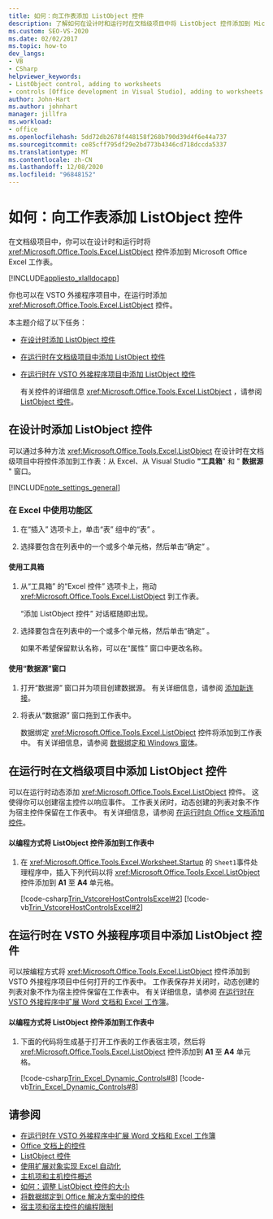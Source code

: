 ```yaml
---
title: 如何：向工作表添加 ListObject 控件
description: 了解如何在设计时和运行时在文档级项目中将 ListObject 控件添加到 Microsoft Office Excel 工作表。
ms.custom: SEO-VS-2020
ms.date: 02/02/2017
ms.topic: how-to
dev_langs:
- VB
- CSharp
helpviewer_keywords:
- ListObject control, adding to worksheets
- controls [Office development in Visual Studio], adding to worksheets
author: John-Hart
ms.author: johnhart
manager: jillfra
ms.workload:
- office
ms.openlocfilehash: 5dd72db2678f448158f268b790d39d4f6e44a737
ms.sourcegitcommit: ce85cff795df29e2bd773b4346cd718dccda5337
ms.translationtype: MT
ms.contentlocale: zh-CN
ms.lasthandoff: 12/08/2020
ms.locfileid: "96848152"
---
```

# <a name="how-to-add-listobject-controls-to-worksheets"></a>如何：向工作表添加 ListObject 控件
  在文档级项目中，你可以在设计时和运行时将 <xref:Microsoft.Office.Tools.Excel.ListObject> 控件添加到 Microsoft Office Excel 工作表。

 [!INCLUDE[appliesto_xlalldocapp](../vsto/includes/appliesto-xlalldocapp-md.md)]

 你也可以在 VSTO 外接程序项目中，在运行时添加 <xref:Microsoft.Office.Tools.Excel.ListObject> 控件。

 本主题介绍了以下任务：

- [在设计时添加 ListObject 控件](#designtime)

- [在运行时在文档级项目中添加 ListObject 控件](#runtimedoclevel)

- [在运行时在 VSTO 外接程序项目中添加 ListObject 控件](#runtimeaddin)

  有关控件的详细信息 <xref:Microsoft.Office.Tools.Excel.ListObject> ，请参阅 [ListObject 控件](../vsto/listobject-control.md)。

## <a name="add-listobject-controls-at-design-time"></a><a name="designtime"></a> 在设计时添加 ListObject 控件
 可以通过多种方法 <xref:Microsoft.Office.Tools.Excel.ListObject> 在设计时在文档级项目中将控件添加到工作表：从 Excel、从 Visual Studio **"工具箱**" 和 " **数据源** " 窗口。

 [!INCLUDE[note_settings_general](../sharepoint/includes/note-settings-general-md.md)]

### <a name="to-use-the-ribbon-in-excel"></a>在 Excel 中使用功能区

1. 在“插入”  选项卡上，单击“表”  组中的“表” 。

2. 选择要包含在列表中的一个或多个单元格，然后单击“确定” 。

#### <a name="to-use-the-toolbox"></a>使用工具箱

1. 从“工具箱”  的“Excel 控件” 选项卡上，拖动 <xref:Microsoft.Office.Tools.Excel.ListObject> 到工作表。

     “添加 ListObject 控件”  对话框随即出现。

2. 选择要包含在列表中的一个或多个单元格，然后单击“确定” 。

     如果不希望保留默认名称，可以在“属性”  窗口中更改名称。

#### <a name="to-use-the-data-sources-window"></a>使用“数据源”窗口

1. 打开“数据源”  窗口并为项目创建数据源。 有关详细信息，请参阅 [添加新连接](../data-tools/add-new-connections.md)。

2. 将表从“数据源”  窗口拖到工作表中。

     数据绑定 <xref:Microsoft.Office.Tools.Excel.ListObject> 控件将添加到工作表中。 有关详细信息，请参阅 [数据绑定和 Windows 窗体](/dotnet/framework/winforms/data-binding-and-windows-forms)。

## <a name="add-listobject-controls-at-run-time-in-a-document-level-project"></a><a name="runtimedoclevel"></a> 在运行时在文档级项目中添加 ListObject 控件
 可以在运行时动态添加 <xref:Microsoft.Office.Tools.Excel.ListObject> 控件。 这使得你可以创建宿主控件以响应事件。 工作表关闭时，动态创建的列表对象不作为宿主控件保留在工作表中。 有关详细信息，请参阅 [在运行时向 Office 文档添加控件](../vsto/adding-controls-to-office-documents-at-run-time.md)。

#### <a name="to-add-a-listobject-control-to-a-worksheet-programmatically"></a>以编程方式将 ListObject 控件添加到工作表中

1. 在 <xref:Microsoft.Office.Tools.Excel.Worksheet.Startup> 的 `Sheet1`事件处理程序中，插入下列代码以将 <xref:Microsoft.Office.Tools.Excel.ListObject> 控件添加到 **A1** 至 **A4** 单元格。

     [!code-csharp[Trin_VstcoreHostControlsExcel#2](../vsto/codesnippet/CSharp/Trin_VstcoreHostControlsExcelCS/Sheet1.cs#2)]
     [!code-vb[Trin_VstcoreHostControlsExcel#2](../vsto/codesnippet/VisualBasic/Trin_VstcoreHostControlsExcelVB/Sheet1.vb#2)]

## <a name="add-listobject-controls-at-run-time-in-a-vsto-add-in-project"></a><a name="runtimeaddin"></a> 在运行时在 VSTO 外接程序项目中添加 ListObject 控件
 可以按编程方式将 <xref:Microsoft.Office.Tools.Excel.ListObject> 控件添加到 VSTO 外接程序项目中任何打开的工作表中。 工作表保存并关闭时，动态创建的列表对象不作为宿主控件保留在工作表中。 有关详细信息，请参阅 [在运行时在 VSTO 外接程序中扩展 Word 文档和 Excel 工作簿](../vsto/extending-word-documents-and-excel-workbooks-in-vsto-add-ins-at-run-time.md)。

#### <a name="to-add-a-listobject-control-to-a-worksheet-programmatically"></a>以编程方式将 ListObject 控件添加到工作表中

1. 下面的代码将生成基于打开工作表的工作表宿主项，然后将 <xref:Microsoft.Office.Tools.Excel.ListObject> 控件添加到 **A1** 至 **A4** 单元格。

     [!code-csharp[Trin_Excel_Dynamic_Controls#8](../vsto/codesnippet/CSharp/Trin_Excel_Dynamic_Controls/ThisAddIn.cs#8)]
     [!code-vb[Trin_Excel_Dynamic_Controls#8](../vsto/codesnippet/VisualBasic/Trin_Excel_Dynamic_Controls/ThisAddIn.vb#8)]

## <a name="see-also"></a>请参阅
- [在运行时在 VSTO 外接程序中扩展 Word 文档和 Excel 工作簿](../vsto/extending-word-documents-and-excel-workbooks-in-vsto-add-ins-at-run-time.md)
- [Office 文档上的控件](../vsto/controls-on-office-documents.md)
- [ListObject 控件](../vsto/listobject-control.md)
- [使用扩展对象实现 Excel 自动化](../vsto/automating-excel-by-using-extended-objects.md)
- [主机项和主机控件概述](../vsto/host-items-and-host-controls-overview.md)
- [如何：调整 ListObject 控件的大小](../vsto/how-to-resize-listobject-controls.md)
- [将数据绑定到 Office 解决方案中的控件](../vsto/binding-data-to-controls-in-office-solutions.md)
- [宿主项和宿主控件的编程限制](../vsto/programmatic-limitations-of-host-items-and-host-controls.md)

